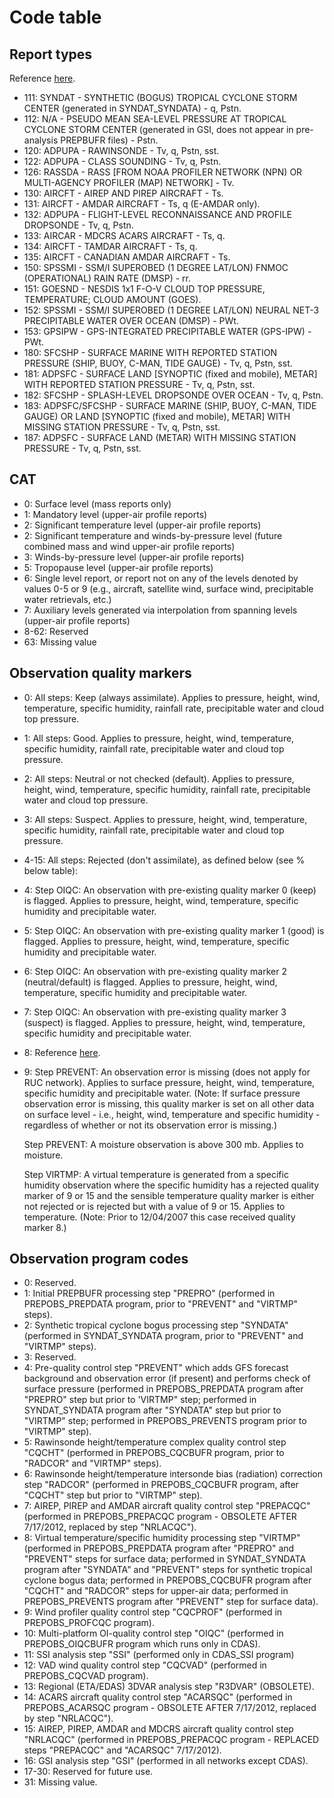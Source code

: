 # Code table

## Report types

Reference [here](http://www.emc.ncep.noaa.gov/mmb/data_processing/prepbufr.doc/table_2.htm).
- 111: SYNDAT - SYNTHETIC (BOGUS) TROPICAL CYCLONE STORM CENTER (generated in SYNDAT_SYNDATA) - q, Pstn.
- 112: N/A    - PSEUDO MEAN SEA-LEVEL PRESSURE AT TROPICAL CYCLONE STORM CENTER (generated in GSI, does not appear in pre-analysis PREPBUFR files) - Pstn.
- 120: ADPUPA - RAWINSONDE - Tv, q, Pstn, sst.
- 122: ADPUPA - CLASS SOUNDING - Tv, q, Pstn.
- 126: RASSDA - RASS [FROM NOAA PROFILER NETWORK (NPN) OR MULTI-AGENCY PROFILER (MAP) NETWORK]  - Tv.
- 130: AIRCFT - AIREP AND PIREP AIRCRAFT - Ts.
- 131: AIRCFT - AMDAR AIRCRAFT - Ts, q (E-AMDAR only).
- 132: ADPUPA - FLIGHT-LEVEL RECONNAISSANCE AND PROFILE DROPSONDE - Tv, q, Pstn.
- 133: AIRCAR - MDCRS ACARS AIRCRAFT - Ts, q.
- 134: AIRCFT - TAMDAR AIRCRAFT - Ts, q.
- 135: AIRCFT - CANADIAN AMDAR AIRCRAFT - Ts.
- 150: SPSSMI - SSM/I SUPEROBED (1 DEGREE LAT/LON) FNMOC (OPERATIONAL) RAIN RATE (DMSP) - rr.
- 151: GOESND - NESDIS 1x1 F-O-V CLOUD TOP PRESSURE, TEMPERATURE; CLOUD AMOUNT (GOES).
- 152: SPSSMI - SSM/I SUPEROBED (1 DEGREE LAT/LON) NEURAL NET-3 PRECIPITABLE WATER OVER OCEAN (DMSP) - PWt.
- 153: GPSIPW - GPS-INTEGRATED PRECIPITABLE WATER (GPS-IPW) - PWt.
- 180: SFCSHP - SURFACE MARINE WITH REPORTED STATION PRESSURE (SHIP, BUOY, C-MAN, TIDE GAUGE) - Tv, q, Pstn, sst.
- 181: ADPSFC - SURFACE LAND [SYNOPTIC (fixed and mobile), METAR] WITH REPORTED STATION PRESSURE - Tv, q, Pstn, sst.
- 182: SFCSHP - SPLASH-LEVEL DROPSONDE OVER OCEAN - Tv, q, Pstn.
- 183: ADPSFC/SFCSHP - SURFACE MARINE (SHIP, BUOY, C-MAN, TIDE GAUGE) OR LAND [SYNOPTIC (fixed and mobile), METAR] WITH MISSING STATION PRESSURE - Tv, q, Pstn, sst.
- 187: ADPSFC - SURFACE LAND (METAR) WITH MISSING STATION PRESSURE - Tv, q, Pstn, sst.

## CAT

- 0: Surface level (mass reports only)
- 1: Mandatory level (upper-air profile reports)
- 2: Significant temperature level (upper-air profile reports)
- 2: Significant temperature and winds-by-pressure level (future combined mass
  and wind upper-air profile reports)
- 3: Winds-by-pressure level (upper-air profile reports)
- 5: Tropopause level (upper-air profile reports)
- 6: Single level report, or report not on any of the levels denoted by values
  0-5 or 9 (e.g., aircraft, satellite wind, surface wind, precipitable water
  retrievals, etc.)
- 7: Auxiliary levels generated via interpolation from spanning levels
  (upper-air profile reports)
- 8-62: Reserved
- 63: Missing value

## Observation quality markers

- 0: All steps: Keep (always assimilate). Applies to pressure, height, wind,
  temperature, specific humidity, rainfall rate, precipitable water and cloud
  top pressure.
- 1: All steps: Good. Applies to pressure, height, wind, temperature, specific
  humidity, rainfall rate, precipitable water and cloud top pressure.
- 2: All steps: Neutral or not checked (default). Applies to pressure, height,
  wind, temperature, specific humidity, rainfall rate, precipitable water and
  cloud top pressure.
- 3: All steps: Suspect. Applies to pressure, height, wind, temperature,
  specific humidity, rainfall rate, precipitable water and cloud top pressure.
- 4-15: All steps: Rejected (don't assimilate), as defined below (see % below table):
- 4: Step OIQC:  An observation with pre-existing quality marker 0 (keep) is
  flagged.  Applies to pressure, height, wind, temperature, specific humidity
  and precipitable water.
- 5: Step OIQC:  An observation with pre-existing quality marker 1 (good) is
  flagged.  Applies to pressure, height, wind, temperature, specific humidity
  and precipitable water.
- 6: Step OIQC:  An observation with pre-existing quality marker 2
  (neutral/default) is flagged.  Applies to pressure, height, wind,
  temperature, specific humidity and precipitable water.
- 7: Step OIQC:  An observation with pre-existing quality marker 3 (suspect) is
  flagged.  Applies to pressure, height, wind, temperature, specific humidity
  and precipitable water.
- 8: Reference [here](http://www.emc.ncep.noaa.gov/mmb/data_processing/prepbufr.doc/table_7.htm).
- 9: Step PREVENT: An observation error is missing (does not apply for RUC
  network).  Applies to surface pressure, height, wind, temperature, specific
  humidity and precipitable water.  (Note: If  surface pressure observation
  error is missing, this quality marker is set on all other data on surface
  level - i.e., height, wind, temperature and specific humidity - regardless of
  whether or not its observation error is missing.)
  
  Step PREVENT: A moisture observation is above 300 mb.  Applies to moisture.

  Step VIRTMP: A virtual temperature is generated from a specific humidity
  observation where the specific humidity has a rejected quality marker of 9 or
  15 and the sensible temperature quality marker is either not rejected or is
  rejected but with a value of 9 or 15.  Applies to temperature.  (Note: Prior
  to 12/04/2007 this case received quality marker 8.)

## Observation program codes

- 0: Reserved.
- 1: Initial PREPBUFR processing step "PREPRO" (performed in PREPOBS_PREPDATA
  program, prior to "PREVENT" and "VIRTMP" steps).
- 2: Synthetic tropical cyclone bogus processing step "SYNDATA" (performed in
  SYNDAT_SYNDATA program, prior to "PREVENT" and "VIRTMP" steps).
- 3: Reserved.
- 4: Pre-quality control step "PREVENT" which adds GFS forecast background and
  observation error (if present) and performs check of surface pressure
  (performed in PREPOBS_PREPDATA program after "PREPRO" step but prior to
  'VIRTMP" step; performed in SYNDAT_SYNDATA program after "SYNDATA" step but
  prior to "VIRTMP" step; performed in PREPOBS_PREVENTS program prior to
  "VIRTMP" step).
- 5: Rawinsonde height/temperature complex quality control step "CQCHT"
  (performed in PREPOBS_CQCBUFR program, prior to "RADCOR" and "VIRTMP" steps).
- 6: Rawinsonde height/temperature intersonde bias (radiation) correction step
  "RADCOR" (performed in PREPOBS_CQCBUFR program, after "CQCHT" step but prior
  to "VIRTMP" step).
- 7: AIREP, PIREP and AMDAR aircraft quality control step "PREPACQC" (performed
  in PREPOBS_PREPACQC program - OBSOLETE AFTER 7/17/2012, replaced by step
  "NRLACQC").
- 8: Virtual temperature/specific humidity processing step "VIRTMP" (performed
  in PREPOBS_PREPDATA program after "PREPRO" and "PREVENT" steps for surface
  data; performed in SYNDAT_SYNDATA program after "SYNDATA" and "PREVENT" steps
  for synthetic tropical cyclone bogus data; performed in PREPOBS_CQCBUFR
    program after "CQCHT" and "RADCOR" steps for upper-air data; performed in
    PREPOBS_PREVENTS program after "PREVENT" step for surface data).
- 9: Wind profiler quality control step "CQCPROF" (performed in PREPOBS_PROFCQC
  program).
- 10: Multi-platform OI-quality control step "OIQC" (performed in
  PREPOBS_OIQCBUFR program which runs only in CDAS).
- 11: SSI analysis step "SSI" (performed only in CDAS_SSI program)
- 12: VAD wind quality control step "CQCVAD" (performed in PREPOBS_CQCVAD program).
- 13: Regional (ETA/EDAS) 3DVAR analysis step "R3DVAR" (OBSOLETE).
- 14: ACARS aircraft quality control step "ACARSQC" (performed in
  PREPOBS_ACARSQC program - OBSOLETE AFTER 7/17/2012, replaced by step
  "NRLACQC").
- 15: AIREP, PIREP, AMDAR and MDCRS aircraft quality control step "NRLACQC"
  (performed in PREPOBS_PREPACQC program - REPLACED steps "PREPACQC" and
  "ACARSQC" 7/17/2012).
- 16: GSI analysis step "GSI" (performed in all networks except CDAS).
- 17-30: Reserved for future use.
- 31: Missing value.

